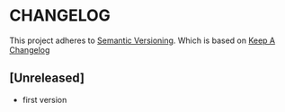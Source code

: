 # CHANGELOG

This project adheres to [Semantic Versioning](http://semver.org/).
Which is based on [Keep A Changelog](http://keepachangelog.com/)

## [Unreleased]
- first version
